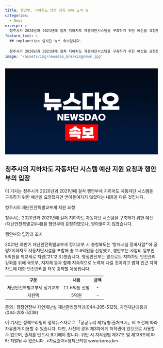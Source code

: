 ```yaml
---
title: 행안부, 지하차도 안전 강화 위해 노력 중
categories:
  - News
excerpt: >
  청주시가 2020년과 2021년에 걸쳐 지하차도 자동차단시스템을 구축하기 위한 예산을 요청했으나 행안부로부터 받아들이지 못했다. 충청북도는 총 11.6억원의 예산을 신청했고, 행안부는 5억원을 특교세로 지원했다. 앞으로도 지하차도 안전관리 강화를 위해 노력할 것으로 밝히고 있다.
feature_text: >
  ## implanttips 실시간 뉴스 속보입니다.

  청주시가 2020년과 2021년에 걸쳐 지하차도 자동차단시스템을 구축하기 위한 예산을 요청했으나 행안부로부터 받아들이지 못했다. 충청북도는 총 11.6억원의 예산을 신청했고, 행안부는 5억원을 특교세로 지원했다. 앞으로도 지하차도 안전관리 강화를 위해 노력할 것으로 밝히고 있다.
image: '/assets/img/newsdao_breakingnews.jpg'
---
```


<p><img src="/assets/img/newsdao_breakingnews.jpg" alt="implanttips 속보" /></p>

<h2 data-ke-size="size26">청주시의 지하차도 자동차단 시스템 예산 지원 요청과 행안부의 입장</h2>

<p>이 기사는 청주시가 2020년과 2021년에 걸쳐 행안부에 지하차도 자동차단 시스템을 구축하기 위한 예산을 요청했지만 받아들여지지 않았다는 내용을 다룬 것입니다.</p>

<p data-ke-size="size16">청주시의 재난안전특별교부세 지원 요청</p>

<p>청주시는 2020년과 2021년에 걸쳐 지하차도 자동차단 시스템을 구축하기 위한 예산(재난안전특별교부세)을 행안부에 요청하였으나, 받아들이지 않았습니다.</p>

<p data-ke-size="size16">행안부의 입장과 조치</p>

<p>2021년 하반기 재난안전특별교부세 정기교부 시 충청북도는 ‘방재시설 정비사업*’에 궁평2지하차도 자동차단시설을 포함해 총 11.6억원을 신청했고, 행안부는 사업비 일부인 5억원을 특교세로 지원(’21.12.3.)했습니다. 행정안전부는 앞으로도 지하차도 안전관리 강화를 위해 국토부, 지자체 등과 함께 지속적으로 노력해 나갈 것이라고 밝혀 인근 지하차도에 대한 안전관리를 더욱 강화할 예정입니다.</p>

<table>
  <tr>
    <td style="text-align: center; height: 17px;"><b>구분</b></td>
    <td style="text-align: center; height: 17px;"><b>내용</b></td>
    <td style="text-align: center; height: 17px;"><b>금액</b></td>
  </tr>
  <tr>
    <td style="text-align: center; height: 17px;">재난안전특별교부세 정기교부</td>
    <td style="text-align: center; height: 17px;">11.6억원 신청</td>
    <td style="text-align: center; height: 17px;">-</td>
  </tr>
  <tr>
    <td style="text-align: center; height: 17px;">지원액</td>
    <td style="text-align: center; height: 17px;">5억원</td>
    <td style="text-align: center; height: 17px;">-</td>
  </tr>
</table>

<p>문의 : 행정안전부 자연재난실 재난관리정책과(044-205-5125), 자연재난대응과(044-205-5238)</p>

<p>이 기사는 정책브리핑의 정책뉴스자료로 「공공누리 제1유형:출처표시」의 조건에 따라 자유롭게 이용할 수 있습니다. 다만, 사진의 경우 제3자에게 저작권이 있으므로 사용할 수 없으며, 출처를 반드시 표기해야 합니다. 위반 시 저작권법 제37조 및 제138조에 따라 처벌될 수 있습니다. &lt;자료출처=정책브리핑 www.korea.kr></p>

